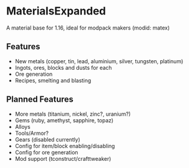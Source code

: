 # MaterialsExpanded
A material base for 1.16, ideal for modpack makers (modid: matex)

## Features
- New metals (copper, tin, lead, aluminium, silver, tungsten, platinum)
- Ingots, ores, blocks and dusts for each
- Ore generation
- Recipes, smelting and blasting

## Planned Features
- More metals (titanium, nickel, zinc?, uranium?)
- Gems (ruby, amethyst, sapphire, topaz)
- Alloys
- Tools/Armor?
- Gears (disabled currently)
- Config for item/block enabling/disabling
- Config for ore generation
- Mod support (tconstruct/crafttweaker)
